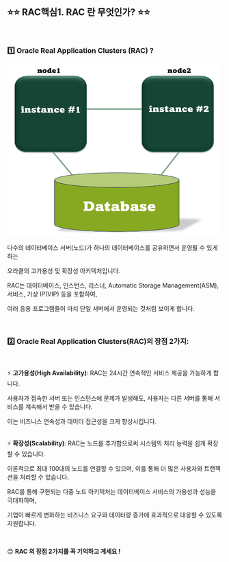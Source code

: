 ## ⭐⭐ RAC핵심1. RAC 란 무엇인가?  ⭐⭐

  &nbsp;
  
### 1️⃣ Oracle Real Application Clusters (RAC) ?  

<img src="https://github.com/oracleyu01/rac_class/blob/main/rac%EA%B7%B8%EB%A6%BC.png" width="500" height="400">

다수의 데이터베이스 서버(노드)가 하나의 데이터베이스를 공유하면서 운영될 수 있게 하는  

오라클의 고가용성 및 확장성 아키텍처입니다.

RAC는 데이터베이스, 인스턴스, 리스너, Automatic Storage Management(ASM), 서비스, 가상 IP(VIP) 등을 포함하여,  

여러 응용 프로그램들이 마치 단일 서버에서 운영되는 것처럼 보이게 합니다.  

&nbsp;

### 2️⃣ Oracle Real Application Clusters(RAC)의 장점 2가지:

  &nbsp;
  
 ⚡ **고가용성(High Availability)**:  RAC는 24시간 연속적인 서비스 제공을 가능하게 합니다. 

사용자가 접속한 서버 또는 인스턴스에 문제가 발생해도, 사용자는 다른 서버를 통해 서비스를 계속해서 받을 수 있습니다.  

이는 비즈니스 연속성과 데이터 접근성을 크게 향상시킵니다.  
&nbsp;

 ⚡ **확장성(Scalability)**: RAC는 노드를 추가함으로써 시스템의 처리 능력을 쉽게 확장할 수 있습니다. 

이론적으로 최대 100대의 노드를 연결할 수 있으며, 이를 통해 더 많은 사용자와 트랜잭션을 처리할 수 있습니다.

RAC를 통해 구현되는 다중 노드 아키텍처는 데이터베이스 서비스의 가용성과 성능을 극대화하며,  

기업이 빠르게 변화하는 비즈니스 요구와 데이터량 증가에 효과적으로 대응할 수 있도록 지원합니다.  

  &nbsp;
  &nbsp;


😊 **RAC 의 장점 2가지를 꼭 기억하고 계세요 !**
